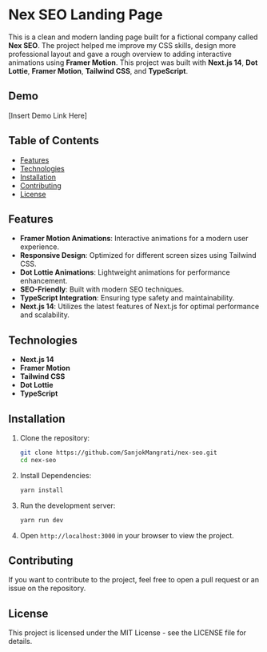 # Nex SEO Landing Page

This is a clean and modern landing page built for a fictional company called **Nex SEO**. The project helped me improve my CSS skills, design more professional layout and gave a rough overview to adding interactive animations using **Framer Motion**. This project was built with **Next.js 14**, **Dot Lottie**, **Framer Motion**, **Tailwind CSS**, and **TypeScript**.

## Demo

[Insert Demo Link Here]

## Table of Contents

- [Features](#features)
- [Technologies](#technologies)
- [Installation](#installation)
- [Contributing](#contributing)
- [License](#license)

## Features

- **Framer Motion Animations**: Interactive animations for a modern user experience.
- **Responsive Design**: Optimized for different screen sizes using Tailwind CSS.
- **Dot Lottie Animations**: Lightweight animations for performance enhancement.
- **SEO-Friendly**: Built with modern SEO techniques.
- **TypeScript Integration**: Ensuring type safety and maintainability.
- **Next.js 14**: Utilizes the latest features of Next.js for optimal performance and scalability.

## Technologies

- **Next.js 14**
- **Framer Motion**
- **Tailwind CSS**
- **Dot Lottie**
- **TypeScript**

## Installation

1. Clone the repository:

   ```bash
   git clone https://github.com/SanjokMangrati/nex-seo.git
   cd nex-seo
   ```

2. Install Dependencies:
   ```bash
   yarn install
   ```
3. Run the development server:

   ```bash
   yarn run dev
   ```

4. Open `http://localhost:3000` in your browser to view the project.

## Contributing

If you want to contribute to the project, feel free to open a pull request or an issue on the repository.

## License

This project is licensed under the MIT License - see the LICENSE file for details.
